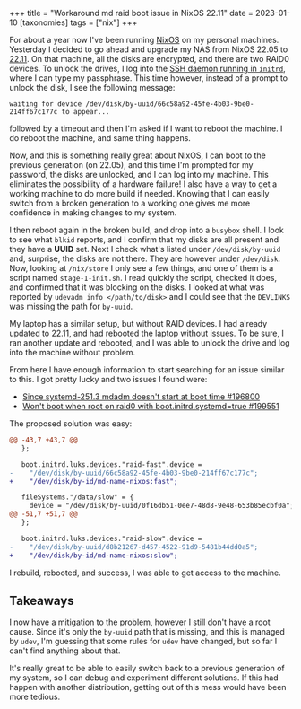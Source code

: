 +++
title = "Workaround md raid boot issue in NixOS 22.11"
date = 2023-01-10
[taxonomies]
tags = ["nix"]
+++

For about a year now I've been running [NixOS](https://nixos.org/ "NixOS") on my personal machines. Yesterday I decided to go ahead and upgrade my NAS from NixOS 22.05 to [22.11](https://nixos.org/blog/announcements.html#nixos-22.11). On that machine, all the disks are encrypted, and there are two RAID0 devices. To unlock the drives, I log into the [SSH daemon running in `initrd`](https://nixos.wiki/wiki/Remote_LUKS_Unlocking), where I can type my passphrase. This time however, instead of a prompt to unlock the disk, I see the following message:

```
waiting for device /dev/disk/by-uuid/66c58a92-45fe-4b03-9be0-214ff67c177c to appear...
```

followed by a timeout and then I'm asked if I want to reboot the machine. I do reboot the machine, and same thing happens.

Now, and this is something really great about NixOS, I can boot to the previous generation (on 22.05), and this time I'm prompted for my password, the disks are unlocked, and I can log into my machine. This eliminates the possibility of a hardware failure! I also have a way to get a working machine to do more build if needed. Knowing that I can easily switch from a broken generation to a working one gives me more confidence in making changes to my system.

I then reboot again in the broken build, and drop into a `busybox` shell. I look to see what `blkid` reports, and I confirm that my disks are all present and they have a **UUID** set. Next I check what's listed under `/dev/disk/by-uuid` and, surprise, the disks are not there. They are however under `/dev/disk`. Now, looking at `/nix/store` I only see a few things, and one of them is a script named `stage-1-init.sh`. I read quickly the script, checked it does, and confirmed that it was blocking on the disks. I looked at what was reported by `udevadm info </path/to/disk>` and I could see that the `DEVLINKS` was missing the path for `by-uuid`.

My laptop has a similar setup, but without RAID devices. I had already updated to 22.11, and had rebooted the laptop without issues. To be sure, I ran another update and rebooted, and I was able to unlock the drive and log into the machine without problem.

From here I have enough information to start searching for an issue similar to this. I got pretty lucky and two issues I found were:

- [Since systemd-251.3 mdadm doesn't start at boot time #196800 ](https://github.com/nixoS/nixpkgs/issues/196800)
- [Won't boot when root on raid0 with boot.initrd.systemd=true #199551 ](https://github.com/nixoS/nixpkgs/issues/199551)

The proposed solution was easy:

```diff
@@ -43,7 +43,7 @@
   };

   boot.initrd.luks.devices."raid-fast".device =
-    "/dev/disk/by-uuid/66c58a92-45fe-4b03-9be0-214ff67c177c";
+    "/dev/disk/by-id/md-name-nixos:fast";

   fileSystems."/data/slow" = {
     device = "/dev/disk/by-uuid/0f16db51-0ee7-48d8-9e48-653b85ecbf0a";
@@ -51,7 +51,7 @@
   };

   boot.initrd.luks.devices."raid-slow".device =
-    "/dev/disk/by-uuid/d8b21267-d457-4522-91d9-5481b44dd0a5";
+    "/dev/disk/by-id/md-name-nixos:slow";
```

I rebuild, rebooted, and success, I was able to get access to the machine.

## Takeaways

I now have a mitigation to the problem, however I still don't have a root cause. Since it's only the `by-uuid` path that is missing, and this is managed by `udev`, I'm guessing that some rules for `udev` have changed, but so far I can't find anything about that.

It's really great to be able to easily switch back to a previous generation of my system, so I can debug and experiment different solutions. If this had happen with another distribution, getting out of this mess would have been more tedious.
